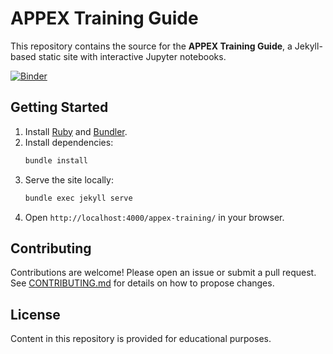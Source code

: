 # APPEX Training Guide

This repository contains the source for the **APPEX Training Guide**, a Jekyll-based static site with interactive Jupyter notebooks.

[![Binder](https://mybinder.org/badge_logo.svg)](https://mybinder.org/v2/gh/wrgr/appex-training/HEAD?labpath=notebooks/)

## Getting Started

1. Install [Ruby](https://www.ruby-lang.org/en/downloads/) and [Bundler](https://bundler.io/).
2. Install dependencies:
   ```bash
   bundle install
   ```
3. Serve the site locally:
   ```bash
   bundle exec jekyll serve
   ```
4. Open `http://localhost:4000/appex-training/` in your browser.

## Contributing

Contributions are welcome! Please open an issue or submit a pull request.
See [CONTRIBUTING.md](CONTRIBUTING.md) for details on how to propose changes.

## License

Content in this repository is provided for educational purposes.
